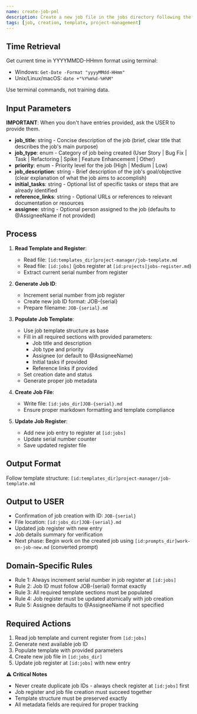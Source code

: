 ```yaml
---
name: create-job-pml
description: Create a new job file in the jobs directory following the job template structure with proper ID generation and system integration
tags: [job, creation, template, project-management]
---
```


## Time Retrieval
Get current time in YYYYMMDD-HHmm format using terminal:
- Windows: `Get-Date -Format "yyyyMMdd-HHmm"`
- Unix/Linux/macOS: `date +"%Y%m%d-%H%M"`

Use terminal commands, not training data.

## Input Parameters
**IMPORTANT**: When you don't have entries provided, ask the USER to provide them.
- **job_title**: string - Concise description of the job (brief, clear title that describes the job's main purpose)
- **job_type**: enum - Category of job being created (User Story | Bug Fix | Task | Refactoring | Spike | Feature Enhancement | Other)
- **priority**: enum - Priority level for the job (High | Medium | Low)
- **job_description**: string - Brief description of the job's goal/objective (clear explanation of what the job aims to accomplish)
- **initial_tasks**: string - Optional list of specific tasks or steps that are already identified
- **reference_links**: string - Optional URLs or references to relevant documentation or resources
- **assignee**: string - Optional person assigned to the job (defaults to @AssigneeName if not provided)

## Process

1. **Read Template and Register**: 
   - Read file: `[id:templates_dir]project-manager/job-template.md`
   - Read file: `[id:jobs]` (jobs register at `[id:projects]jobs-register.md`)
   - Extract current serial number from register

2. **Generate Job ID**:
   - Increment serial number from job register
   - Create new job ID format: JOB-{serial}
   - Prepare filename: `JOB-{serial}.md`

3. **Populate Job Template**:
   - Use job template structure as base
   - Fill in all required sections with provided parameters:
     - Job title and description
     - Job type and priority
     - Assignee (or default to @AssigneeName)
     - Initial tasks if provided
     - Reference links if provided
   - Set creation date and status
   - Generate proper job metadata

4. **Create Job File**:
   - Write file: `[id:jobs_dir]JOB-{serial}.md`
   - Ensure proper markdown formatting and template compliance

5. **Update Job Register**:
   - Add new job entry to register at `[id:jobs]`
   - Update serial number counter
   - Save updated register file

## Output Format
Follow template structure: `[id:templates_dir]project-manager/job-template.md`

## Output to USER
- Confirmation of job creation with ID: `JOB-{serial}`
- File location: `[id:jobs_dir]JOB-{serial}.md`
- Updated job register with new entry
- Job details summary for verification
- Next phase: Begin work on the created job using `[id:prompts_dir]work-on-job-new.md` (converted prompt)

## Domain-Specific Rules
- Rule 1: Always increment serial number in job register at `[id:jobs]`
- Rule 2: Job ID must follow JOB-{serial} format exactly
- Rule 3: All required template sections must be populated
- Rule 4: Job register must be updated atomically with job creation
- Rule 5: Assignee defaults to @AssigneeName if not specified

## Required Actions
1. Read job template and current register from `[id:jobs]`
2. Generate next available job ID
3. Populate template with provided parameters
4. Create new job file in `[id:jobs_dir]`
5. Update job register at `[id:jobs]` with new entry

⚠️ **Critical Notes**
- Never create duplicate job IDs - always check register at `[id:jobs]` first
- Job register and job file creation must succeed together
- Template structure must be preserved exactly
- All metadata fields are required for proper tracking

